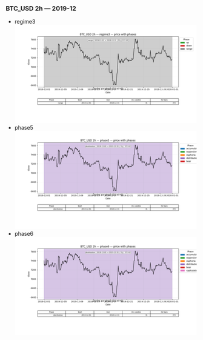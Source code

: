 ### BTC_USD 2h — 2019-12

- regime3
![BTC_USD_2h_regime3_2019-12_phase_price.png](outputs/fourier/phase_monthly/BTC_USD/2h/2019/2019-12/BTC_USD_2h_regime3_2019-12_phase_price.png)
- phase5
![BTC_USD_2h_phase5_2019-12_phase_price.png](outputs/fourier/phase_monthly/BTC_USD/2h/2019/2019-12/BTC_USD_2h_phase5_2019-12_phase_price.png)
- phase6
![BTC_USD_2h_phase6_2019-12_phase_price.png](outputs/fourier/phase_monthly/BTC_USD/2h/2019/2019-12/BTC_USD_2h_phase6_2019-12_phase_price.png)